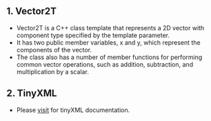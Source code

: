 ## 1. Vector2T
 
- Vector2T is a C++ class template that represents a 2D vector with component type specified by the template parameter.
- It has two public member variables, x and y, which represent the components of the vector.
- The class also has a number of member functions for performing common vector operations, such as addition, subtraction, and multiplication by a scalar.

## 2. TinyXML
- Please <a href = "https://leethomason.github.io/tinyxml2/classtinyxml2_1_1_x_m_l_document.html">visit</a> for tinyXML documentation.
